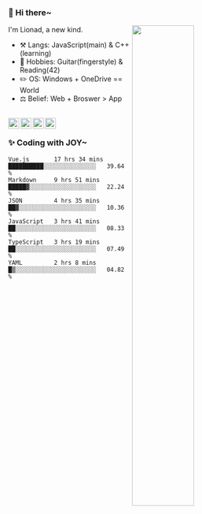 ### 👋 Hi there~

[<img align="right" width="50%" src="https://github-readme-stats.vercel.app/api?username=Lionad-Morotar&show_icons=true">](https://metrics.lecoq.io/Lionad-Morotar?template=classic)

I'm Lionad, a new kind.

- ⚒️ Langs: JavaScript(main) & C++(learning)
- 🎨 Hobbies: Guitar(fingerstyle) & Reading(42)
- ✏️ OS: Windows + OneDrive == World
- ⚖️ Belief: Web + Broswer > App

<br />

<a href="https://www.lionad.art">
  <img align="left" alt="lionad-art" width="22px" src="https://cdn.jsdelivr.net/npm/simple-icons@3.1.0/icons/wordpress.svg" />
</a>
<a href="#1806234223">
  <img align="left" alt="1806234223" width="22px" src="https://cdn.jsdelivr.net/npm/simple-icons@3.1.0/icons/tencentqq.svg" />
</a>
<a href="https://www.zhihu.com/people/Lionad">
  <img align="left" alt="132yse" width="22px" src="https://cdn.jsdelivr.net/npm/simple-icons@3.1.0/icons/zhihu.svg" />
</a>
<a href="https://github.com/Lionad-Morotar">
  <img align="left" alt="yisar" width="22px" src="https://cdn.jsdelivr.net/npm/simple-icons@3.1.0/icons/github.svg" />
</a>

<br />

### ✨ Coding with JOY~

<!--START_SECTION:waka-->

```text
Vue.js       17 hrs 34 mins  ██████████░░░░░░░░░░░░░░░   39.64 %
Markdown     9 hrs 51 mins   █████▓░░░░░░░░░░░░░░░░░░░   22.24 %
JSON         4 hrs 35 mins   ██▓░░░░░░░░░░░░░░░░░░░░░░   10.36 %
JavaScript   3 hrs 41 mins   ██░░░░░░░░░░░░░░░░░░░░░░░   08.33 %
TypeScript   3 hrs 19 mins   ██░░░░░░░░░░░░░░░░░░░░░░░   07.49 %
YAML         2 hrs 8 mins    █▒░░░░░░░░░░░░░░░░░░░░░░░   04.82 %
```

<!--END_SECTION:waka-->
